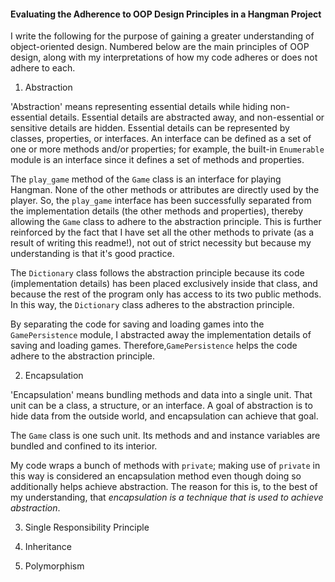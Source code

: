 #### Evaluating the Adherence to OOP Design Principles in a Hangman Project

I write the following for the purpose of gaining a greater understanding of object-oriented design. Numbered below are the main principles of OOP design, along with my interpretations of how my code adheres or does not adhere to each.

1. Abstraction

'Abstraction' means representing essential details while hiding non-essential details. Essential details are abstracted away, and non-essential or sensitive details are hidden. Essential details can be represented by classes, properties, or interfaces. An interface can be defined as a set of one or more methods and/or properties; for example, the built-in `Enumerable` module is an interface since it defines a set of methods and properties.

The `play_game` method of the `Game` class is an interface for playing Hangman. None of the other methods or attributes are directly used by the player. So, the `play_game` interface has been successfully separated from the implementation details (the other methods and properties), thereby allowing the `Game` class to adhere to the abstraction principle. This is further reinforced by the fact that I have set all the other methods to private (as a result of writing this readme!), not out of strict necessity but because my understanding is that it's good practice.

The `Dictionary` class follows the abstraction principle because its code (implementation details) has been placed exclusively inside that class, and because the rest of the program only has access to its two public methods. In this way, the `Dictionary` class adheres to the abstraction principle.

By separating the code for saving and loading games into the `GamePersistence` module, I abstracted away the implementation details of saving and loading games. Therefore,`GamePersistence` helps the code adhere to the abstraction principle.

2. Encapsulation

'Encapsulation' means bundling methods and data into a single unit. That unit can be a class, a structure, or an interface. A goal of abstraction is to hide data from the outside world, and encapsulation can achieve that goal.

The `Game` class is one such unit. Its methods and and instance variables are bundled and confined to its interior.

My code wraps a bunch of methods with `private`; making use of `private` in this way is considered an encapsulation method even though doing so additionally helps achieve abstraction. The reason for this is, to the best of my understanding, that *encapsulation is a technique that is used to achieve abstraction*.


3. Single Responsibility Principle


4. Inheritance


5. Polymorphism
